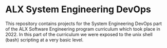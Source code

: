 # ALX System Engineering DevOps

This repository contains projects for the System Engineering DevOps part of the ALX Software Engineering program curriculum which took place in 2022. In this part of the curriculum we were exposed to the unix shell (bash) scripting at a very basic level.
